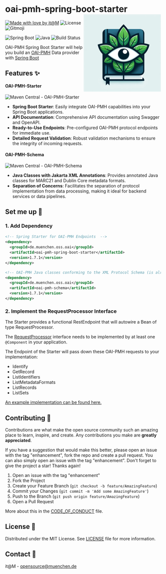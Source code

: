 # oai-pmh-spring-boot-starter <img src="./docs/project_logo.png" align="right" height="250" />

[![Made with love by it@M][made-with-love-shield]][itm-opensource]
![License](https://img.shields.io/github/license/it-at-m/oai-pmh-spring-boot-starter?style=for-the-badge)
![Gitmoji](https://img.shields.io/badge/gitmoji-%20😜%20😍-FFDD67.svg?style=for-the-badge)

![Spring Boot](https://img.shields.io/badge/spring--boot-3.5.5-brightgreen?style=for-the-badge)
![Java](https://img.shields.io/badge/java-21-brightgreen?style=for-the-badge)
![Build Status](https://img.shields.io/github/actions/workflow/status/it-at-m/oai-pmh-spring-boot-starter/maven.yml?style=for-the-badge)

OAI-PMH Spring Boot Starter will help you build an [OAI-PMH](https://www.openarchives.org/pmh/) Data provider
with [Spring Boot](https://github.com/spring-projects/spring-boot)

## Features ✨

#### OAI-PMH-Starter

![Maven Central - OAI-PMH-Starter](https://img.shields.io/maven-central/v/de.muenchen.oss.oai/oai-pmh-spring-boot-starter?style=for-the-badge)

- **Spring Boot Starter**: Easily integrate OAI-PMH capabilities into your Spring Boot applications.
- **API Documentation**: Comprehensive API documentation using Swagger and OpenAPI.
- **Ready-to-Use Endpoints**: Pre-configured OAI-PMH protocol endpoints for immediate use.
- **Detailed Request Validation**: Robust validation mechanisms to ensure the integrity of incoming requests.

#### OAI-PMH-Schema

![Maven Central - OAI-PMH-Schema](https://img.shields.io/maven-central/v/de.muenchen.oss.oai/oai-pmh-schema?style=for-the-badge)

- **Java Classes with Jakarta XML Annotations**: Provides annotated Java classes for MARC21 and Dublin Core metadata
  formats.
- **Separation of Concerns**: Facilitates the separation of protocol implementation from data processing, making it
  ideal for backend services or data pipelines.

## Set me up 🔧

### 1. Add Dependency

```xml
<!-- Spring Starter for OAI-PMH Endpoints  -->
<dependency>
  <groupId>de.muenchen.oss.oai</groupId>
  <artifactId>oai-pmh-spring-boot-starter</artifactId>
  <version>1.7.1</version>
</dependency>
```

```xml
<!-- OAI-PMH Java classes conforming to the XML Protocol Schema (is already part of de.muenchen.oss.oai.oai-pmh-spring-boot-starter)  -->
<dependency>
  <groupId>de.muenchen.oss.oai</groupId>
  <artifactId>oai-pmh-schema</artifactId>
  <version>1.7.1</version>
</dependency>

```

### 2. Implement the RequestProcessor Interface

The Starter provides a functional RestEndpoint that will autowire a Bean of type RequestProcessor.

The [RequestProcessor](https://github.com/it-at-m/oai-pmh-spring-boot-starter/blob/main/oai-pmh-spring-boot-starter/src/main/java/de/muenchen/oss/oai/pmh/starter/webservice/RequestProcessor.java)
interface needs to be implemented by at least one `@Component` in your application.

The Endpoint of the Starter will pass down these OAI-PMH requests to your implementation:

- Identify
- GetRecord
- ListIdentifiers
- ListMetadataFormats
- ListRecords
- ListSets

[An example implementation can be found here.](https://github.com/it-at-m/oai-pmh-spring-boot-starter/blob/main/oai-pmh-spring-boot-starter/src/main/java/de/muenchen/oss/oai/pmh/starter/webservice/RequestProcessorImplementation.java)

## Contributing 🤝

Contributions are what make the open source community such an amazing place to learn, inspire, and create. Any contributions you make are **greatly appreciated**.

If you have a suggestion that would make this better, please open an issue with the tag "enhancement", fork the repo and create a pull request. You can also simply open an issue with the tag "enhancement".
Don't forget to give the project a star! Thanks again!

1. Open an issue with the tag "enhancement"
2. Fork the Project
3. Create your Feature Branch (`git checkout -b feature/AmazingFeature`)
4. Commit your Changes (`git commit -m 'Add some AmazingFeature'`)
5. Push to the Branch (`git push origin feature/AmazingFeature`)
6. Open a Pull Request

More about this in the [CODE_OF_CONDUCT](/CODE_OF_CONDUCT.md) file.

## License 📄

Distributed under the MIT License. See [LICENSE](LICENSE) file for more information.

## Contact 💌

it@M - opensource@muenchen.de

<!-- project shields / links -->
[made-with-love-shield]: https://img.shields.io/badge/made%20with%20%E2%9D%A4%20by-it%40M-yellow?style=for-the-badge
[itm-opensource]: https://opensource.muenchen.de/

[repo-url]: https://github.com/it-at-m/oai-pmh-spring-boot-starter
